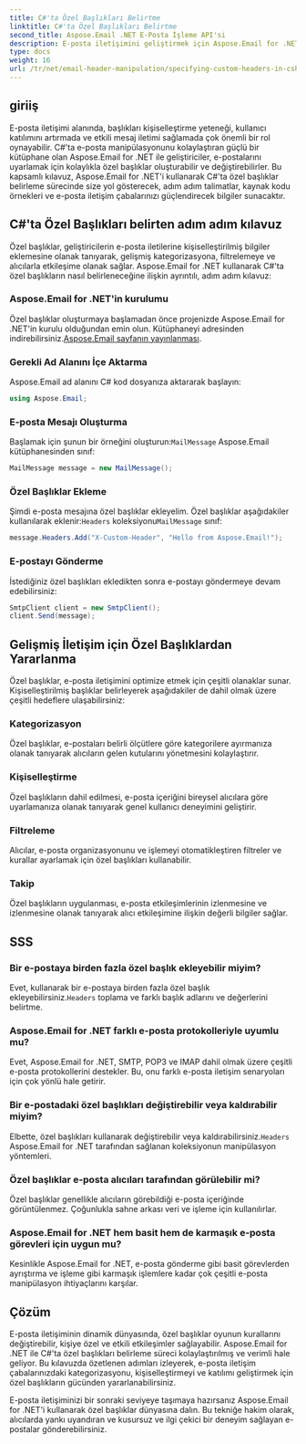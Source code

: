 ```yaml
---
title: C#'ta Özel Başlıkları Belirtme
linktitle: C#'ta Özel Başlıkları Belirtme
second_title: Aspose.Email .NET E-Posta İşleme API'si
description: E-posta iletişimini geliştirmek için Aspose.Email for .NET'i kullanarak C#'ta özel başlıkları nasıl belirleyeceğinizi öğrenin. Bu adım adım kılavuz, daha iyi etkileşim için kişiselleştirilmiş e-posta başlıkları oluşturmaya ilişkin bilgiler sağlar.
type: docs
weight: 16
url: /tr/net/email-header-manipulation/specifying-custom-headers-in-csharp/
---
```



## giriiş

E-posta iletişimi alanında, başlıkları kişiselleştirme yeteneği, kullanıcı katılımını artırmada ve etkili mesaj iletimi sağlamada çok önemli bir rol oynayabilir. C#'ta e-posta manipülasyonunu kolaylaştıran güçlü bir kütüphane olan Aspose.Email for .NET ile geliştiriciler, e-postalarını uyarlamak için kolaylıkla özel başlıklar oluşturabilir ve değiştirebilirler. Bu kapsamlı kılavuz, Aspose.Email for .NET'i kullanarak C#'ta özel başlıklar belirleme sürecinde size yol gösterecek, adım adım talimatlar, kaynak kodu örnekleri ve e-posta iletişim çabalarınızı güçlendirecek bilgiler sunacaktır.

## C#'ta Özel Başlıkları belirten adım adım kılavuz

Özel başlıklar, geliştiricilerin e-posta iletilerine kişiselleştirilmiş bilgiler eklemesine olanak tanıyarak, gelişmiş kategorizasyona, filtrelemeye ve alıcılarla etkileşime olanak sağlar. Aspose.Email for .NET kullanarak C#'ta özel başlıkların nasıl belirleneceğine ilişkin ayrıntılı, adım adım kılavuz:

### Aspose.Email for .NET'in kurulumu

Özel başlıklar oluşturmaya başlamadan önce projenizde Aspose.Email for .NET'in kurulu olduğundan emin olun. Kütüphaneyi adresinden indirebilirsiniz.[Aspose.Email sayfanın yayınlanması](https://releases.aspose.com/email/net/).

### Gerekli Ad Alanını İçe Aktarma

Aspose.Email ad alanını C# kod dosyanıza aktararak başlayın:

```csharp
using Aspose.Email;
```

### E-posta Mesajı Oluşturma

 Başlamak için şunun bir örneğini oluşturun:`MailMessage` Aspose.Email kütüphanesinden sınıf:

```csharp
MailMessage message = new MailMessage();
```

### Özel Başlıklar Ekleme

 Şimdi e-posta mesajına özel başlıklar ekleyelim. Özel başlıklar aşağıdakiler kullanılarak eklenir:`Headers` koleksiyonu`MailMessage` sınıf:

```csharp
message.Headers.Add("X-Custom-Header", "Hello from Aspose.Email!");
```

### E-postayı Gönderme

İstediğiniz özel başlıkları ekledikten sonra e-postayı göndermeye devam edebilirsiniz:

```csharp
SmtpClient client = new SmtpClient();
client.Send(message);
```

## Gelişmiş İletişim için Özel Başlıklardan Yararlanma

Özel başlıklar, e-posta iletişimini optimize etmek için çeşitli olanaklar sunar. Kişiselleştirilmiş başlıklar belirleyerek aşağıdakiler de dahil olmak üzere çeşitli hedeflere ulaşabilirsiniz:

### Kategorizasyon 
 Özel başlıklar, e-postaları belirli ölçütlere göre kategorilere ayırmanıza olanak tanıyarak alıcıların gelen kutularını yönetmesini kolaylaştırır.

### Kişiselleştirme 
 Özel başlıkların dahil edilmesi, e-posta içeriğini bireysel alıcılara göre uyarlamanıza olanak tanıyarak genel kullanıcı deneyimini geliştirir.

### Filtreleme 
 Alıcılar, e-posta organizasyonunu ve işlemeyi otomatikleştiren filtreler ve kurallar ayarlamak için özel başlıkları kullanabilir.

### Takip 
 Özel başlıkların uygulanması, e-posta etkileşimlerinin izlenmesine ve izlenmesine olanak tanıyarak alıcı etkileşimine ilişkin değerli bilgiler sağlar.

## SSS

### Bir e-postaya birden fazla özel başlık ekleyebilir miyim?

 Evet, kullanarak bir e-postaya birden fazla özel başlık ekleyebilirsiniz.`Headers` toplama ve farklı başlık adlarını ve değerlerini belirtme.

### Aspose.Email for .NET farklı e-posta protokolleriyle uyumlu mu?

Evet, Aspose.Email for .NET, SMTP, POP3 ve IMAP dahil olmak üzere çeşitli e-posta protokollerini destekler. Bu, onu farklı e-posta iletişim senaryoları için çok yönlü hale getirir.

### Bir e-postadaki özel başlıkları değiştirebilir veya kaldırabilir miyim?

 Elbette, özel başlıkları kullanarak değiştirebilir veya kaldırabilirsiniz.`Headers` Aspose.Email for .NET tarafından sağlanan koleksiyonun manipülasyon yöntemleri.

### Özel başlıklar e-posta alıcıları tarafından görülebilir mi?

Özel başlıklar genellikle alıcıların görebildiği e-posta içeriğinde görüntülenmez. Çoğunlukla sahne arkası veri ve işleme için kullanılırlar.

### Aspose.Email for .NET hem basit hem de karmaşık e-posta görevleri için uygun mu?

Kesinlikle Aspose.Email for .NET, e-posta gönderme gibi basit görevlerden ayrıştırma ve işleme gibi karmaşık işlemlere kadar çok çeşitli e-posta manipülasyon ihtiyaçlarını karşılar.

## Çözüm

E-posta iletişiminin dinamik dünyasında, özel başlıklar oyunun kurallarını değiştirebilir, kişiye özel ve etkili etkileşimler sağlayabilir. Aspose.Email for .NET ile C#'ta özel başlıkları belirleme süreci kolaylaştırılmış ve verimli hale geliyor. Bu kılavuzda özetlenen adımları izleyerek, e-posta iletişim çabalarınızdaki kategorizasyonu, kişiselleştirmeyi ve katılımı geliştirmek için özel başlıkların gücünden yararlanabilirsiniz.

E-posta iletişiminizi bir sonraki seviyeye taşımaya hazırsanız Aspose.Email for .NET'i kullanarak özel başlıklar dünyasına dalın. Bu tekniğe hakim olarak, alıcılarda yankı uyandıran ve kusursuz ve ilgi çekici bir deneyim sağlayan e-postalar gönderebilirsiniz.